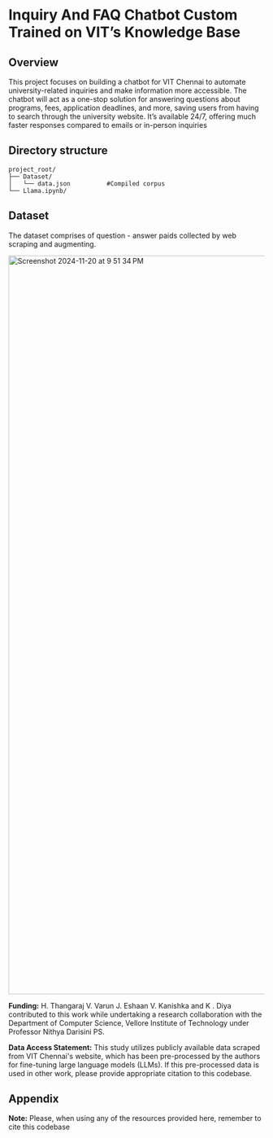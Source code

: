 
# Inquiry And FAQ Chatbot Custom Trained on VIT’s Knowledge Base

## Overview
This project focuses on building a chatbot for VIT Chennai to automate university-related inquiries and make information more accessible. The chatbot will act as a one-stop solution for answering questions about programs, fees, application deadlines, and more, saving users from having to search through the university website. It’s available 24/7, offering much faster responses compared to emails or in-person inquiries


## Directory structure

```
project_root/
├── Dataset/
│   └── data.json          #Compiled corpus
└── Llama.ipynb/
```


## Dataset

The dataset comprises of question - answer paids collected by web scraping and augmenting.

  <img width="1452" alt="Screenshot 2024-11-20 at 9 51 34 PM" src="https://github.com/user-attachments/assets/abb34bea-2de0-4869-bfae-83cb6762038b">



**Funding:** H. Thangaraj V. Varun J. Eshaan V. Kanishka and K . Diya
contributed to this work while undertaking a research collaboration with the Department of Computer Science, Vellore Institute of Technology under Professor Nithya Darisini PS.

**Data Access Statement:** This study utilizes publicly available data scraped from VIT Chennai's website, which has been pre-processed by the authors for fine-tuning large language models (LLMs). If this pre-processed data is used in other work, please provide appropriate citation to this codebase.


## Appendix

**Note:** Please, when using any of the resources provided here, remember to cite this codebase

